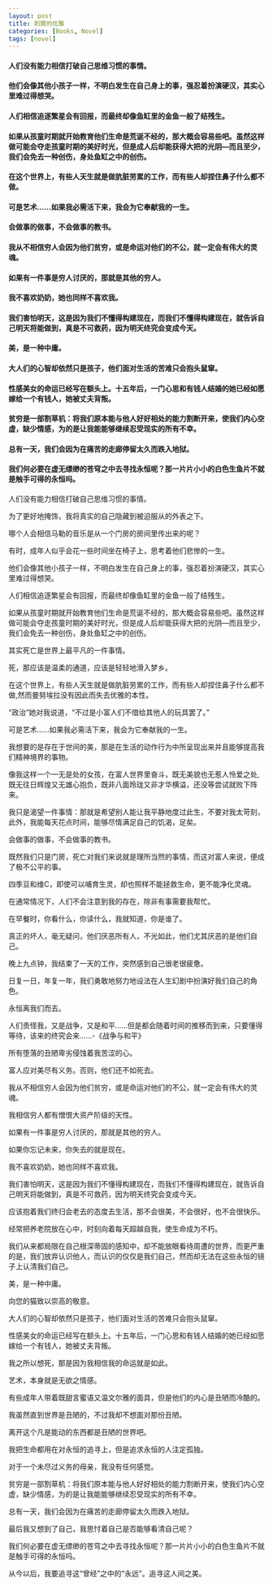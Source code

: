 ```yaml
---
layout: post
title: 刺猬的优雅
categories: [Books, Novel]
tags: [novel]
---
```

#### 人们没有能力相信打破自己思维习惯的事情。
#### 他们会像其他小孩子一样，不明白发生在自己身上的事，强忍着扮演硬汉，其实心里难过得想哭。
#### 人们相信追逐繁星会有回报，而最终却像鱼缸里的金鱼一般了结残生。
#### 如果从孩童时期就开始教育他们生命是荒诞不经的，那大概会容易些吧。虽然这样做可能会夺走孩童时期的美好时光，但是成人后却能获得大把的光阴—而且至少，我们会免去一种创伤，身处鱼缸之中的创伤。
#### 在这个世界上，有些人天生就是做肮脏劳累的工作，而有些人却捏住鼻子什么都不做。
#### 可是艺术......如果我必需活下来，我会为它奉献我的一生。
#### 会做事的做事，不会做事的教书。
#### 我从不相信穷人会因为他们贫穷，或是命运对他们的不公，就一定会有伟大的灵魂。
#### 如果有一件事是穷人讨厌的，那就是其他的穷人。
#### 我不喜欢奶奶，她也同样不喜欢我。
#### 我们害怕明天，这是因为我们不懂得构建现在，而我们不懂得构建现在，就告诉自己明天将能做到，真是不可救药，因为明天终究会变成今天。
#### 美，是一种中庸。
#### 大人们的心智却依然只是孩子，他们面对生活的苦难只会抱头鼠窜。
#### 性感美女的命运已经写在额头上。十五年后，一门心思和有钱人结婚的她已经如愿嫁给一个有钱人，她被丈夫背叛。
#### 贫穷是一部割草机：将我们原本能与他人好好相处的能力割断开来，使我们内心空虚，缺少情感，为的是让我能能够继续忍受现实的所有不幸。
#### 总有一天，我们会因为在痛苦的走廊停留太久而跌入地狱。
#### 我们何必要在虚无缥缈的苍穹之中去寻找永恒呢？那一片片小小的白色生鱼片不就是触手可得的永恒吗。
<!-- more -->
人们没有能力相信打破自己思维习惯的事情。

为了更好地掩饰，我将真实的自己隐藏到被迫服从的外表之下。

哪个人会相信马勒的音乐是从一个门房的房间里传出来的呢？

有时，成年人似乎会花一些时间坐在椅子上，思考着他们悲惨的一生。

他们会像其他小孩子一样，不明白发生在自己身上的事，强忍着扮演硬汉，其实心里难过得想哭。

人们相信追逐繁星会有回报，而最终却像鱼缸里的金鱼一般了结残生。

如果从孩童时期就开始教育他们生命是荒诞不经的，那大概会容易些吧。虽然这样做可能会夺走孩童时期的美好时光，但是成人后却能获得大把的光阴—而且至少，我们会免去一种创伤，身处鱼缸之中的创伤。

其实死亡是世界上最平凡的一件事情。

死，那应该是温柔的通道，应该是轻轻地滑入梦乡。

在这个世界上，有些人天生就是做肮脏劳累的工作，而有些人却捏住鼻子什么都不做,然而曼努埃拉没有因此而失去优雅的本性。

“政治”她对我说道，“不过是小富人们不借给其他人的玩具罢了。”

可是艺术......如果我必需活下来，我会为它奉献我的一生。

我想要的是存在于世间的美，那是在生活的动作行为中所呈现出来并且能够提高我们精神境界的事物。

像我这样一个一无是处的女孩，在富人世界里奋斗，既无美貌也无惹人怜爱之处,既无往日辉煌又无雄心抱负，既非八面玲珑又非才华横溢，还没等尝试就败下阵来。

我只是渴望一件事情：那就是希望别人能让我平静地度过此生，不要对我太苛刻，此外，我能每天花点时间，能够尽情满足自己的饥渴，足矣。

会做事的做事，不会做事的教书。

既然我们只是门房，死亡对我们来说就是理所当然的事情，而这对富人来说，便成了极不公平的事。

四季豆和维C，即使可以哺育生灵，却也照样不能拯救生命，更不能净化灵魂。

在通常情况下，人们不会注意到我的存在，除非有事需要我帮忙。

在早餐时，你看什么，你读什么，我就知道，你是谁了。

真正的坏人，毫无疑问，他们厌恶所有人，不光如此，他们尤其厌恶的是他们自己。

晚上九点钟，我结束了一天的工作，突然感到自己很老很疲惫。

日复一日，年复一年，我们勇敢地努力地设法在人生幻剧中扮演好我们自己的角色。

永恒离我们而去。

人们责怪我，又是战争，又是和平......但是都会随着时间的推移而到来，只要懂得等待，该来的终究会来......-《战争与和平》

所有堕落的丑陋卑劣侵蚀着我苦涩的心。

富人应对美尽有义务。否则，他们还不如死去。

我从不相信穷人会因为他们贫穷，或是命运对他们的不公，就一定会有伟大的灵魂。

我相信穷人都有憎恨大资产阶级的天性。

如果有一件事是穷人讨厌的，那就是其他的穷人。

如果你忘记未来，你失去的就是现在。

我不喜欢奶奶，她也同样不喜欢我。

我们害怕明天，这是因为我们不懂得构建现在，而我们不懂得构建现在，就告诉自己明天将能做到，真是不可救药，因为明天终究会变成今天。

应该抱着我们终归会老去的态度去生活，那不会很美，不会很好，也不会很快乐。

经常把养老院放在心中，时刻向着每天超越自我，使生命成为不朽。

我们从来都局限在自己根深蒂固的感知中，却不能放眼看待周遭的世界，而更严重的是，我们放弃认识他人，而认识的仅仅是我们自己，然而却无法在这些永恒的镜子上认清我们自己。

美，是一种中庸。

向您的猫致以崇高的敬意。

大人们的心智却依然只是孩子，他们面对生活的苦难只会抱头鼠窜。

性感美女的命运已经写在额头上。十五年后，一门心思和有钱人结婚的她已经如愿嫁给一个有钱人，她被丈夫背叛。

我之所以想死，那是因为我相信我的命运就是如此。

艺术，本身就是无欲之情感。

有些成年人带着既甜言蜜语又温文尔雅的面具，但是他们的内心是丑陋而冷酷的。

我虽然直到世界是丑陋的，不过我却不想面对那份丑陋。

离开这个凡是能动的东西都是丑陋的世界吧。

我把生命都用在对永恒的追寻上，但是追求永恒的人注定孤独。

对于一个未尽过义务的母亲，我没有任何感觉。

贫穷是一部割草机：将我们原本能与他人好好相处的能力割断开来，使我们内心空虚，缺少情感，为的是让我能能够继续忍受现实的所有不幸。

总有一天，我们会因为在痛苦的走廊停留太久而跌入地狱。

最后我又想到了自己，我思忖着自己是否能够看清自己呢？

我们何必要在虚无缥缈的苍穹之中去寻找永恒呢？那一片片小小的白色生鱼片不就是触手可得的永恒吗。

从今以后，我要追寻这“曾经”之中的“永远”。追寻这人间之美。
